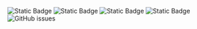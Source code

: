 ![Static Badge](https://img.shields.io/badge/blacklists-60-000000) ![Static Badge](https://img.shields.io/badge/blacklisted-2688938-cc0000) ![Static Badge](https://img.shields.io/badge/whitelisted-2244-00CC00) ![Static Badge](https://img.shields.io/badge/streaming_blacklist-28107-000000) ![GitHub issues](https://img.shields.io/github/issues/fabriziosalmi/blacklists)
